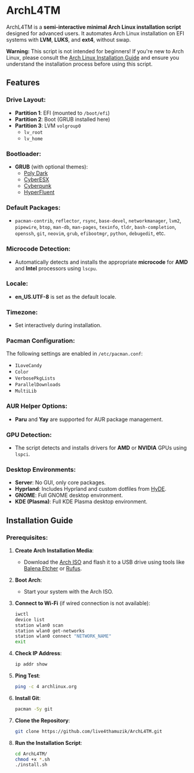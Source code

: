 # ArchL4TM

ArchL4TM is a **semi-interactive minimal Arch Linux installation script** designed for advanced users. It automates Arch Linux installation on EFI systems with **LVM**, **LUKS**, and **ext4**, without swap.

**Warning:** This script is not intended for beginners! If you're new to Arch Linux, please consult the [Arch Linux Installation Guide](https://wiki.archlinux.org/title/Installation_guide/) and ensure you understand the installation process before using this script.

## Features

### Drive Layout:
- **Partition 1**: EFI (mounted to `/boot/efi`)
- **Partition 2**: Boot (GRUB installed here)
- **Partition 3**: LVM `volgroup0`
  - `lv_root`
  - `lv_home`

### Bootloader:
- **GRUB** (with optional themes):
  - [Poly Dark](https://github.com/shvchk/poly-dark.git)
  - [CyberESX](https://github.com/HenriqueLopes42/themeGrub.CyberEXS.git)
  - [Cyberpunk](https://gitlab.com/anoopmsivadas/Cyberpunk-GRUB-Theme.git)
  - [HyperFluent](https://github.com/Coopydood/HyperFluent-GRUB-Theme.git)

### Default Packages:
- `pacman-contrib`, `reflector`, `rsync`, `base-devel`, `networkmanager`, `lvm2`, `pipewire`, `btop`, `man-db`, `man-pages`, `texinfo`, `tldr`, `bash-completion`, `openssh`, `git`, `neovim`, `grub`, `efibootmgr`, `python`, `debugedit`, etc.

### Microcode Detection:
- Automatically detects and installs the appropriate **microcode** for **AMD** and **Intel** processors using `lscpu`.

### Locale:
- **en_US.UTF-8** is set as the default locale.

### Timezone:
- Set interactively during installation.

### Pacman Configuration:
The following settings are enabled in `/etc/pacman.conf`:
- `ILoveCandy`
- `Color`
- `VerbosePkgLists`
- `ParallelDownloads`
- `MultiLib`

### AUR Helper Options:
- **Paru** and **Yay** are supported for AUR package management.

### GPU Detection:
- The script detects and installs drivers for **AMD** or **NVIDIA** GPUs using `lspci`.

### Desktop Environments:
- **Server**: No GUI, only core packages.
- **Hyprland**: Includes Hyprland and custom dotfiles from [HyDE](https://github.com/live4thamuzik/L4TM-HyDE).
- **GNOME**: Full GNOME desktop environment.
- **KDE (Plasma)**: Full KDE Plasma desktop environment.

## Installation Guide

### Prerequisites:
1. **Create Arch Installation Media**:
   - Download the [Arch ISO](https://archlinux.org/download/) and flash it to a USB drive using tools like [Balena Etcher](https://etcher.balena.io/etcher/) or [Rufus](https://rufus.ie/en/).

2. **Boot Arch**:
   - Start your system with the Arch ISO.

3. **Connect to Wi-Fi** (if wired connection is not available):
   ```bash
   iwctl
   device list
   station wlan0 scan
   station wlan0 get-networks
   station wlan0 connect "NETWORK_NAME"
   exit

4. **Check IP Address**:
   ```bash
   ip addr show

5. **Ping Test**:
   ```bash
   ping -c 4 archlinux.org

6. **Install Git**:
   ```bash
   pacman -Sy git

7. **Clone the Repository**:
   ```bash
   git clone https://github.com/live4thamuzik/ArchL4TM.git
   
8. **Run the Installation Script**:
   ```bash
   cd ArchL4TM/
   chmod +x *.sh
   ./install.sh
